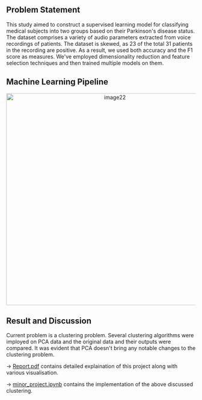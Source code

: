 ## Problem Statement

This study aimed to construct a supervised learning model for classifying medical subjects into two groups based on their Parkinson's disease status. The dataset comprises a variety of audio parameters extracted from voice recordings of patients. The dataset is skewed, as 23 of the total 31 patients in the recording are positive. As a result, we used both accuracy and the F1 score as measures. We've employed dimensionality reduction and feature selection techniques and then trained multiple models on them.

## Machine Learning Pipeline
<p align="center">
   <img width="562" alt="image22" src="https://github.com/ihdavjar/CSL2050_Minor_Project/assets/95899338/62bc558e-7ecd-4fc7-a6c6-d929b0834f0a">
</p>

## Result and Discussion
Current problem is a clustering problem. Several clustering algorithms were imployed on PCA data and the original data and their outputs were compared. It was evident that PCA doesn't bring any notable changes to the clustering problem.

&rarr; [Report.pdf](https://github.com/ihdavjar/CSL2050_Minor_Project/blob/b9b0829c6594c0f99f119708bcacf8a74df04473/Report.pdf) contains detailed explaination of this project along with various visualisation.

&rarr; [minor_project.ipynb](https://github.com/ihdavjar/CSL2050_Minor_Project/blob/b9b0829c6594c0f99f119708bcacf8a74df04473/minor_project.ipynb) contains the implementation of the above discussed clustering.
